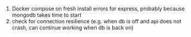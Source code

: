 1) Docker compose on fresh install errors for express, probably because mongodb takes time to start
2) check for connection resilience (e.g. when db is off and api does not crash, can continue working when db is back on)
